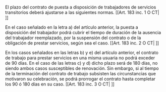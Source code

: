 El plazo del contrato de puesta a disposición de trabajadores de servicios transitorios deberá ajustarse a las siguientes normas. [[Art. 183 inc. 1 O CT| ]]

En el caso señalado en la letra a) del artículo anterior, la puesta a disposición del trabajador podrá cubrir el tiempo de duración de la ausencia del trabajador reemplazado, por la suspensión del contrato o de la obligación de prestar servicios, según sea el caso. [[Art. 183 inc. 2 O CT| ]]

En los casos señalados en las letras b) y e) del artículo anterior, el contrato de trabajo para prestar servicios en una misma usuaria no podrá exceder de 90 días. En el caso de las letras c) y d) dicho plazo será de 180 días, no siendo ambos casos susceptibles de renovación. Sin embargo, si al tiempo de la terminación del contrato de trabajo subsisten las circunstancias que motivaron su celebración, se podrá prorrogar el contrato hasta completar los 90 ó 180 días en su caso. [[Art. 183 inc. 3 O CT| ]]